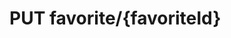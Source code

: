 #  PUT favorite/{favoriteId}

<api-endpoint openapi-path="../../../src/main/resources/backend_flashpomo-openapi.yaml" method="PUT" endpoint="/favorite/{favoriteId}"/>